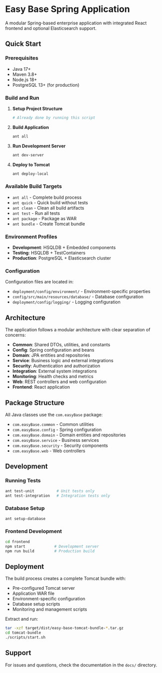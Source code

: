 # Easy Base Spring Application

A modular Spring-based enterprise application with integrated React frontend and optional Elasticsearch support.

## Quick Start

### Prerequisites
- Java 17+
- Maven 3.8+
- Node.js 18+
- PostgreSQL 13+ (for production)

### Build and Run

1. **Setup Project Structure**
   ```bash
   # Already done by running this script
   ```

2. **Build Application**
   ```bash
   ant all
   ```

3. **Run Development Server**
   ```bash
   ant dev-server
   ```

4. **Deploy to Tomcat**
   ```bash
   ant deploy-local
   ```

### Available Build Targets

- `ant all` - Complete build process
- `ant quick` - Quick build without tests
- `ant clean` - Clean all build artifacts
- `ant test` - Run all tests
- `ant package` - Package as WAR
- `ant bundle` - Create Tomcat bundle

### Environment Profiles

- **Development**: HSQLDB + Embedded components
- **Testing**: HSQLDB + TestContainers
- **Production**: PostgreSQL + Elasticsearch cluster

### Configuration

Configuration files are located in:
- `deployment/config/environment/` - Environment-specific properties
- `config/src/main/resources/database/` - Database configuration
- `deployment/config/logging/` - Logging configuration

## Architecture

The application follows a modular architecture with clear separation of concerns:

- **Common**: Shared DTOs, utilities, and constants
- **Config**: Spring configuration and beans
- **Domain**: JPA entities and repositories
- **Service**: Business logic and external integrations
- **Security**: Authentication and authorization
- **Integration**: External system integrations
- **Monitoring**: Health checks and metrics
- **Web**: REST controllers and web configuration
- **Frontend**: React application

## Package Structure

All Java classes use the `com.easyBase` package:
- `com.easyBase.common` - Common utilities
- `com.easyBase.config` - Spring configuration
- `com.easyBase.domain` - Domain entities and repositories
- `com.easyBase.service` - Business services
- `com.easyBase.security` - Security components
- `com.easyBase.web` - Web controllers

## Development

### Running Tests
```bash
ant test-unit          # Unit tests only
ant test-integration   # Integration tests only
```

### Database Setup
```bash
ant setup-database
```

### Frontend Development
```bash
cd frontend
npm start             # Development server
npm run build         # Production build
```

## Deployment

The build process creates a complete Tomcat bundle with:
- Pre-configured Tomcat server
- Application WAR file
- Environment-specific configuration
- Database setup scripts
- Monitoring and management scripts

Extract and run:
```bash
tar -xzf target/dist/easy-base-tomcat-bundle-*.tar.gz
cd tomcat-bundle
./scripts/start.sh
```

## Support

For issues and questions, check the documentation in the `docs/` directory.
